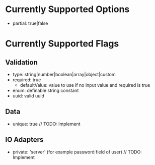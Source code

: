 # Currently Supported Options
- partial: true|false

# Currently Supported Flags

## Validation
- type: string|number|boolean|array<type>|object|custom
- required: true
  - defaultValue: value to use if no input value and required is true
- enum: definable string constant
- uuid: valid uuid

## Data
- unique: true  // TODO: Implement

## IO Adapters
- private: 'server' (for example password field of user)  // TODO: Implement

